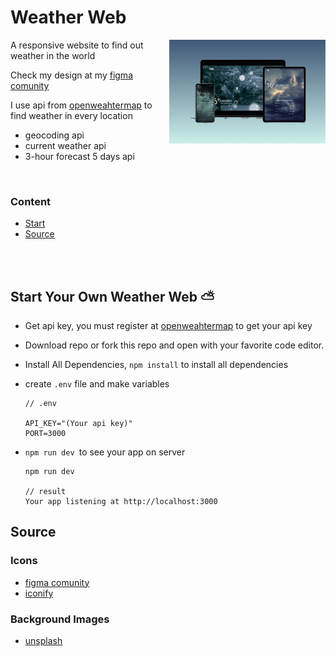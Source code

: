 # Weather Web

<img align="right" width="250" src="./public/img/others/preview.png">

A responsive website to find out weather in the world

Check my design at my [figma comunity](https://www.figma.com/community/file/1300997022541611628/weather-web)

I use api from [openweahtermap](https://openweathermap.org) to find weather in every location

- geocoding api
- current weather api
- 3-hour forecast 5 days api

<br>

### Content

- [Start](#start-your-own-weather-web)
- [Source](#source)

<br>
<br>

## Start Your Own Weather Web ⛅

- Get api key, you must register at [openweahtermap](https://openweathermap.org/home/sign_up) to get your api key
- Download repo or fork this repo and open with your favorite code editor.
- Install All Dependencies, `npm install` to install all dependencies
- create `.env` file and make variables

  ```
  // .env

  API_KEY="(Your api key)"
  PORT=3000

  ```

- `npm run dev `to see your app on server

  ```
  npm run dev

  // result
  Your app listening at http://localhost:3000
  ```

## Source

### Icons

- [figma comunity](https://www.figma.com/community/file/1059229179375580154/weather-icons-kit)
- [iconify](https://iconify.design/)

### Background Images

- [unsplash](https://unsplash.com/)
